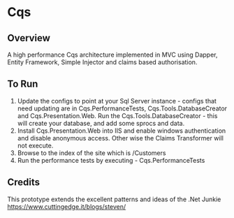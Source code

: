 Cqs
===

Overview
------
A high performance Cqs architecture implemented in MVC using Dapper, Entity Framework, Simple Injector and claims based authorisation.

To Run
------
1. Update the configs to point at your Sql Server instance - configs that need updating are in Cqs.PerformanceTests, Cqs.Tools.DatabaseCreator and Cqs.Presentation.Web. Run the Cqs.Tools.DatabaseCreator - this will create your database, and add some sprocs and data.
2. Install Cqs.Presentation.Web into IIS and enable windows authentication and disable anonymous access. Other wise the Claims Transformer will not execute.
3. Browse to the index of the site which is /Customers
4. Run the performance tests by executing - Cqs.PerformanceTests

Credits
------
This prototype extends the excellent patterns and ideas of the .Net Junkie https://www.cuttingedge.it/blogs/steven/
